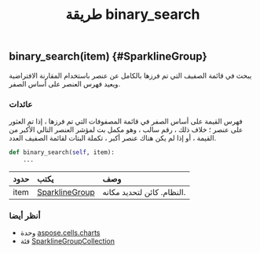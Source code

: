 ﻿---
title: طريقة binary_search
second_title: Aspose.Cells for Python via .NET API المراجع
description:
type: docs
weight: 30
url: /ar/python-net/aspose.cells.charts/sparklinegroupcollection/binary_search/
is_root: false
---
##  binary_search(item) {#SparklineGroup}
يبحث في قائمة الصفيف التي تم فرزها بالكامل عن عنصر باستخدام المقارنة الافتراضية ويعيد فهرس العنصر على أساس الصفر.


###  عائدات

فهرس القيمة على أساس الصفر في قائمة المصفوفات التي تم فرزها ، إذا تم العثور على عنصر ؛ خلاف ذلك ، رقم سالب ، وهو مكمل بت لمؤشر العنصر التالي الأكبر من القيمة ، أو إذا لم يكن هناك عنصر أكبر ، تكملة البتات لقائمة الصفيف العدد.


```python
def binary_search(self, item):
    ...
```


| حدود| يكتب| وصف|
| :- | :- | :- |
| item | [SparklineGroup](/cells/ar/python-net/aspose.cells.charts/sparklinegroup) | النظام. كائن لتحديد مكانه.|



###  أنظر أيضا
* وحدة [aspose.cells.charts](../../)
* فئة [SparklineGroupCollection](/cells/ar/python-net/aspose.cells.charts/sparklinegroupcollection)
